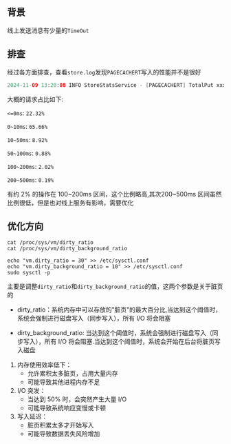 ## 背景

线上发送消息有少量的`TimeOut`


## 排查

经过各方面排查，查看`store.log`发现`PAGECACHERT`写入的性能并不是很好

```java
2024-11-09 13:20:08 INFO StoreStatsService - [PAGECACHERT] TotalPut xxx, PutMessageDistributeTime [<=0ms]:xxx [0~10ms]:xxx [10~50ms]:xxx [50~100ms]:xxx [100~200ms]:xxx [200~500ms]:xxx [500ms~1s]:0 [1~2s]:0 [2~3s]:0 [3~4s]:0 [4~5s]:0 [5~10s]:0 [10s~]:0 
```


大概的请求占比如下:

`<=0ms`: `22.32%`

`0~10ms`: `65.66%`

`10~50ms`: `8.92%`

`50~100ms`: `0.88%`

`100~200ms`: `2.02%`

`200~500ms`: `0.19%`


有约 2% 的操作在 100~200ms 区间，这个比例略高,其次200~500ms 区间虽然比例很低，但是也对线上服务有影响，需要优化


## 优化方向

```shell
cat /proc/sys/vm/dirty_ratio
cat /proc/sys/vm/dirty_background_ratio

echo "vm.dirty_ratio = 30" >> /etc/sysctl.conf
echo "vm.dirty_background_ratio = 10" >> /etc/sysctl.conf
sudo sysctl -p
```

主要是调整`dirty_ratio`和`dirty_background_ratio`的值，这两个参数是关于脏页的

- dirty_ratio：系统内存中可以存放的"脏页"的最大百分比,当达到这个阈值时，系统会强制进行磁盘写入（同步写入），所有 I/O 将会阻塞

- dirty_background_ratio: 当达到这个阈值时，系统会强制进行磁盘写入（同步写入），所有 I/O 将会阻塞.当达到这个阈值时，系统会开始在后台将脏页写入磁盘


1. 内存使用效率低下：
    - 允许累积太多脏页，占用大量内存
    - 可能导致其他进程内存不足
2. I/O 突发：
    - 当达到 50% 时，会突然产生大量 I/O
    - 可能导致系统响应变慢或卡顿
3. 写入延迟：
    - 脏页积累太多才开始写入
    - 可能导致数据丢失风险增加